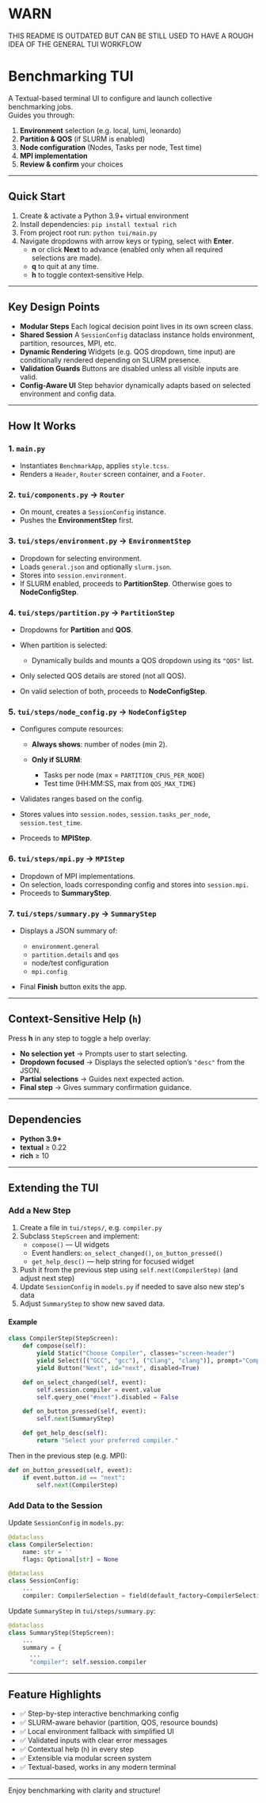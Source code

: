 # WARN
THIS README IS OUTDATED BUT CAN BE STILL USED TO HAVE A ROUGH IDEA OF THE GENERAL TUI WORKFLOW

# Benchmarking TUI

A Textual-based terminal UI to configure and launch collective benchmarking jobs.  
Guides you through:

1. **Environment** selection (e.g. local, lumi, leonardo)  
2. **Partition & QOS** (if SLURM is enabled)  
3. **Node configuration** (Nodes, Tasks per node, Test time)  
4. **MPI implementation**  
5. **Review & confirm** your choices  

---

## Quick Start

1. Create & activate a Python 3.9+ virtual environment  
2. Install dependencies: `pip install textual rich`
3. From project root run: `python tui/main.py`
4. Navigate dropdowns with arrow keys or typing, select with **Enter**.
   * **n** or click **Next** to advance (enabled only when all required selections are made).
   * **q** to quit at any time.
   * **h** to toggle context‐sensitive Help.

---

## Key Design Points

* **Modular Steps**
  Each logical decision point lives in its own screen class.
* **Shared Session**
  A `SessionConfig` dataclass instance holds environment, partition, resources, MPI, etc.
* **Dynamic Rendering**
  Widgets (e.g. QOS dropdown, time input) are conditionally rendered depending on SLURM presence.
* **Validation Guards**
  Buttons are disabled unless all visible inputs are valid.
* **Config-Aware UI**
  Step behavior dynamically adapts based on selected environment and config data.

---

## How It Works

### 1. `main.py`

* Instantiates `BenchmarkApp`, applies `style.tcss`.
* Renders a `Header`, `Router` screen container, and a `Footer`.

### 2. `tui/components.py` → `Router`

* On mount, creates a `SessionConfig` instance.
* Pushes the **EnvironmentStep** first.

### 3. `tui/steps/environment.py` → `EnvironmentStep`

* Dropdown for selecting environment.
* Loads `general.json` and optionally `slurm.json`.
* Stores into `session.environment`.
* If SLURM enabled, proceeds to **PartitionStep**. Otherwise goes to **NodeConfigStep**.

### 4. `tui/steps/partition.py` → `PartitionStep`

* Dropdowns for **Partition** and **QOS**.
* When partition is selected:

  * Dynamically builds and mounts a QOS dropdown using its `"QOS"` list.
* Only selected QOS details are stored (not all QOS).
* On valid selection of both, proceeds to **NodeConfigStep**.

### 5. `tui/steps/node_config.py` → `NodeConfigStep`

* Configures compute resources:

  * **Always shows**: number of nodes (min 2).
  * **Only if SLURM**:

    * Tasks per node (max = `PARTITION_CPUS_PER_NODE`)
    * Test time (HH\:MM\:SS, max from `QOS_MAX_TIME`)
* Validates ranges based on the config.
* Stores values into `session.nodes`, `session.tasks_per_node`, `session.test_time`.
* Proceeds to **MPIStep**.

### 6. `tui/steps/mpi.py` → `MPIStep`

* Dropdown of MPI implementations.
* On selection, loads corresponding config and stores into `session.mpi`.
* Proceeds to **SummaryStep**.

### 7. `tui/steps/summary.py` → `SummaryStep`

* Displays a JSON summary of:

  * `environment.general`
  * `partition.details` and `qos`
  * node/test configuration
  * `mpi.config`
* Final **Finish** button exits the app.

---

## Context-Sensitive Help (`h`)

Press **h** in any step to toggle a help overlay:

* **No selection yet** → Prompts user to start selecting.
* **Dropdown focused** → Displays the selected option’s `"desc"` from the JSON.
* **Partial selections** → Guides next expected action.
* **Final step** → Gives summary confirmation guidance.

---

## Dependencies

* **Python 3.9+**
* **textual** ≥ 0.22
* **rich** ≥ 10

---

## Extending the TUI

### Add a New Step

1. Create a file in `tui/steps/`, e.g. `compiler.py`
2. Subclass `StepScreen` and implement:
   * `compose()` — UI widgets
   * Event handlers: `on_select_changed()`, `on_button_pressed()`
   * `get_help_desc()` — help string for focused widget
3. Push it from the previous step using `self.next(CompilerStep)` (and adjust next step)
4. Update `SessionConfig` in `models.py` if needed to save also new step's data
5. Adjust `SummaryStep` to show new saved data.

#### Example

```python
class CompilerStep(StepScreen):
    def compose(self):
        yield Static("Choose Compiler", classes="screen-header")
        yield Select([("GCC", "gcc"), ("Clang", "clang")], prompt="Compiler", id="compiler-select")
        yield Button("Next", id="next", disabled=True)

    def on_select_changed(self, event):
        self.session.compiler = event.value
        self.query_one("#next").disabled = False

    def on_button_pressed(self, event):
        self.next(SummaryStep)

    def get_help_desc(self):
        return "Select your preferred compiler."
```

Then in the previous step (e.g. MPI):

```python
def on_button_pressed(self, event):
    if event.button.id == "next":
        self.next(CompilerStep)
```

### Add Data to the Session

Update `SessionConfig` in `models.py`:

```python
@dataclass
class CompilerSelection:
    name: str = ''
    flags: Optional[str] = None

@dataclass
class SessionConfig:
    ...
    compiler: CompilerSelection = field(default_factory=CompilerSelection)
```

Update `SummaryStep` in `tui/steps/summary.py`:

```python
@dataclass
class SummaryStep(StepScreen):
    ...
    summary = {
      ...
      "compiler": self.session.compiler
```

---

## Feature Highlights

* ✅ Step-by-step interactive benchmarking config
* ✅ SLURM-aware behavior (partition, QOS, resource bounds)
* ✅ Local environment fallback with simplified UI
* ✅ Validated inputs with clear error messages
* ✅ Contextual help (`h`) in every step
* ✅ Extensible via modular screen system
* ✅ Textual-based, works in any modern terminal

---

Enjoy benchmarking with clarity and structure!


